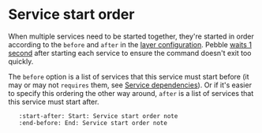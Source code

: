 # Service start order

When multiple services need to be started together, they're started in order according to the `before` and `after` in the [layer configuration](../reference/layer-specification.md). Pebble [waits 1 second](/reference/cli-commands/start.md) after starting each service to ensure the command doesn't exit too quickly.

The `before` option is a list of services that this service must start before (it may or may not `requires` them, see [Service dependencies](./service-dependencies.md)). Or if it's easier to specify this ordering the other way around, `after` is a list of services that this service must start after.

```{include} /reuse/service-start-order.md
   :start-after: Start: Service start order note
   :end-before: End: Service start order note
```
